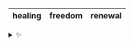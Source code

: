 | healing | freedom | renewal |
| :-----: | :-----: | :-----: |

<details>
  <summary>✨</summary>
  These words are chosen at random each day. New words will appear here tomorrow morning.
</details>